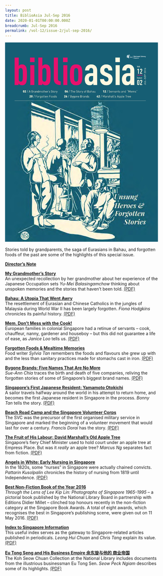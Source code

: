 ```yaml
---
layout: post
title: BiblioAsia Jul-Sep 2016
date: 2020-01-01T00:00:00.000Z
breadcrumb: Jul-Sep 2016
permalink: /vol-12/issue-2/jul-sep-2016/
---
```

<img src="/images/Vol-12-issue-2/vol12_iss2_01.jpg">  


Stories told by grandparents, the saga of Eurasians in Bahau, and forgotten foods of the past are some of the highlights of this special issue.

**[Director’s Note](/vol-12/issue-2/jul-sep-2016/director-note)**

**[My Grandmother’s Story](/vol-12/issue-2/jul-sep-2016/my-grandmother-story)** <br>
An unexpected recollection by her grandmother about her experience of the Japanese Occupation sets *Yu-Mei Balasingamchow* thinking about unspoken memories and the stories that haven’t been told. [(PDF)](/files/pdf/vol-12/v12-issue2_Grandmother.pdf)

**[Bahau: A Utopia That Went Awry](/vol-12/issue-2/jul-sep-2016/bahau)** <br>
The resettlement of Eurasian and Chinese Catholics in the jungles of Malaysia during World War II has been largely forgotten. *Fiona Hodgkins* chronicles its painful history. [(PDF)](/files/pdf/vol-12/v12-issue2_Bahau.pdf)

**[Mem, Don’t Mess with the Cook!](/vol-12/issue-2/jul-sep-2016/dontmesswiththecook)** <br>
European families in colonial Singapore had a retinue of servants – cook, chauffeur, nanny, gardener and houseboy – but this did not guarantee a life of ease, as *Janice Loo* tells us. [(PDF)](/files/pdf/vol-12/v12-issue2_Mem.pdf)

**[Forgotten Foods & Mealtime Memories](/vol-12/issue-2/jul-sep-2016/forgottenfoodmemories)** <br>
Food writer *Sylvia Tan* remembers the foods and flavours she grew up with and the less than sanitary practices made for stomachs cast in iron. [(PDF)](/files/pdf/vol-12/v12-issue2_ForgottenFoods.pdf)

**[Bygone Brands: Five Names That Are No More](/vol-12/issue-2/jul-sep-2016/bygone-brands)**<br>
*Sue-Ann Chia* traces the birth and death of five companies, reliving the forgotten stories of some of Singapore’s biggest brand names. [(PDF)](/files/pdf/vol-12/v12-issue2_BygoneBrands.pdf)

**[Singapore’s First Japanese Resident: Yamamoto Otokichi](/vol-12/issue-2/jul-sep-2016/yamamoto-otokichi)** <br>
A sailor travels halfway around the world in his attempt to return home, and becomes the first Japanese resident in Singapore in the process. *Bonny Tan* tells the story. [(PDF)](/files/pdf/vol-12/v12-issue2_Yamamoto.pdf)

**[Beach Road Camp and the Singapore Volunteer Corps](/vol-12/issue-2/jul-sep-2016/beach-road-camp)** <br>
The SVC was the precursor of the first organised military service in Singapore and marked the beginning of a volunteer movement that would last for over a century. *Francis Dorai* has the story. [(PDF)](/files/pdf/vol-12/v12-issue2_VolunteerCorps.pdf)

**[The Fruit of His Labour: David Marshall’s Old Apple Tree](/vol-12/issue-2/jul-sep-2016/david-marshall)** <br>
Singapore’s fiery Chief Minister used to hold court under an apple tree at Empress Place. But was it *really* an apple tree? *Marcus Ng* separates fact from fiction. [(PDF)](/files/pdf/vol-12/v12-issue2_Marshall.pdf)

**[Angels in White: Early Nursing in Singapore](/vol-12/issue-2/jul-sep-2016/angels-in-white)** <br>
In the 1820s, some “nurses” in Singapore were actually chained convicts. *Pattarin Kusolpalin* chronicles the history of nursing from 1819 until Independence. [(PDF)](/files/pdf/vol-12/v12-issue2_AngelsWhite.pdf)

**[Best Non-Fiction Book of the Year 2016](/vol-12/issue-2/jul-sep-2016/best-nonfiction-book)** <br>
*Through the Lens of Lee Kip Lin: Photographs of Singapore 1965-1995* – a pictorial book published by the National Library Board in partnership with Editions Didier Millet – clinched top honours recently in the non-fiction category at the Singapore Book Awards. A total of eight awards, which recognises the best in Singapore’s publishing scene, were given out on 11 May 2016. [(PDF)](/files/pdf/vol-12/v12-issue2_NonFiction.pdf)

**[Index to Singapore Information](/vol-12/issue-2/jul-sep-2016/index-singapore-info)** <br>
This useful index serves as the gateway to Singapore-related articles published in periodicals. *Leong Hui Chuan* and *Chris Tang* explain its value. [(PDF)](/files/pdf/vol-12/v12-issue2_Index.pdf)

**[Eu Tong Seng and His Business Empire 余东旋与他的 商业帝国](/vol-12/issue-2/jul-sep-2016/eu-tong-sen)** <br>
The Koh Seow Chuan Collection at the National Library includes documents from the illustrious businessman Eu Tong Sen. *Seow Peck Ngiam* describes some of its highlights. [(PDF)](/files/pdf/vol-12/v12-issue2_EuTongSen.pdf)